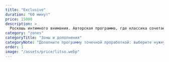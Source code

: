 ```yaml
---
title: "Exclusive"
duration: "60 минут"
price: 15000
description: >
  Роскошь интимного внимания. Авторская программа, где классика сочетается с энергопрактиками и маслом редких ароматов. Почувствуйте эксклюзивное прикосновение мастера.
category: "zones"
categoryTitle: "Зоны и дополнения"
categoryNote: "Дополните программу точечной проработкой: выберите нужную зону или авторский апгрейд."
order: 1
image: "/assets/price/litso.webp"
---
```


